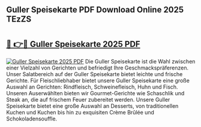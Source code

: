 ## Guller Speisekarte PDF Download Online 2025 TEzZS

# <h2><a href="http://gc928kx.nevu.top/?p=Guller+Speisekarte">🔗 👉🔴 Guller Speisekarte 2025 PDF</a></h2>

[![Guller Speisekarte 2025 PDF](https://i.imgur.com/dBaPXMq.png)](http://gc928kx.nevu.top/?p=Guller+Speisekarte)
Die Guller Speisekarte ist die Wahl zwischen einer Vielzahl von Gerichten und befriedigt Ihre Geschmackspräferenzen. Unser Salatbereich auf der Guller Speisekarte bietet leichte und frische Gerichte. Für Fleischliebhaber bietet unsere Guller Speisekarte eine große Auswahl an Gerichten: Rindfleisch, Schweinefleisch, Huhn und Fisch. Unseren Auserwählten bieten wir Gourmet-Gerichte wie Schaschlik und Steak an, die auf frischem Feuer zubereitet werden. Unsere Guller Speisekarte bietet eine große Auswahl an Desserts, von traditionellen Kuchen und Kuchen bis hin zu exquisiten Crème Brûlée und Schokoladensouffle.
